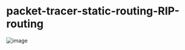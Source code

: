 # packet-tracer-static-routing-RIP-routing

![image](https://github.com/user-attachments/assets/cfaeb9b8-d39e-4883-8b6f-b05a4dd8237a)
